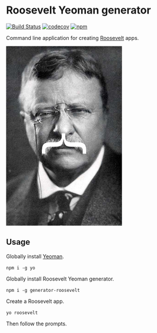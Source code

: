 Roosevelt Yeoman generator
===

[![Build Status](https://github.com/rooseveltframework/generator-roosevelt/workflows/CI/badge.svg
)](https://github.com/rooseveltframework/generator-roosevelt/actions?query=workflow%3ACI) [![codecov](https://codecov.io/gh/rooseveltframework/generator-roosevelt/branch/master/graph/badge.svg)](https://codecov.io/gh/rooseveltframework/generator-roosevelt) [![npm](https://img.shields.io/npm/v/generator-roosevelt.svg)](https://www.npmjs.com/package/generator-roosevelt)

Command line application for creating [Roosevelt](https://github.com/rooseveltframework/roosevelt) apps.

![Teddy Roosevelt's facial hair is a curly brace.](https://raw.githubusercontent.com/rooseveltframework/generator-roosevelt/master/generators/app/templates/statics/images/teddy.jpg "Teddy Roosevelt's facial hair is a curly brace.")

Usage
---

Globally install [Yeoman](http://yeoman.io).

```
npm i -g yo
```

Globally install Roosevelt Yeoman generator.

```
npm i -g generator-roosevelt
```

Create a Roosevelt app.

```
yo roosevelt
```

Then follow the prompts.

